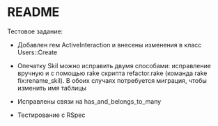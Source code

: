# README

Тестовое задание:

* Добавлен гем ActiveInteraction и внесены изменения в класс Users::Create

* Опечатку Skil можно исправить двумя способами: исправление вручную и с помощью rake скрипта refactor.rake (команда rake fix:rename_skil). В обоих случаях потребуется миграция, чтобы изменить имя таблицы

* Исправлены связи на has_and_belongs_to_many

* Тестирование с RSpec
